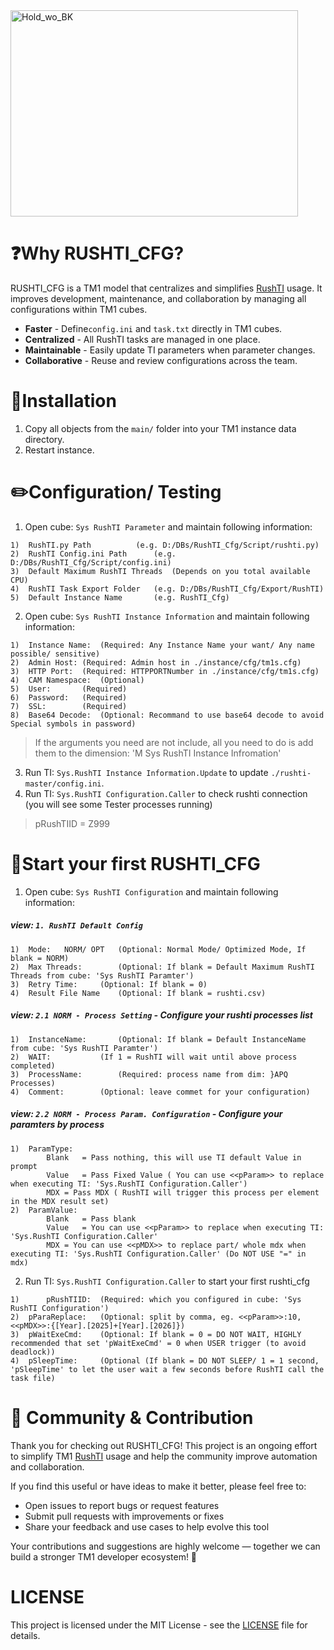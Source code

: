 <img width="460" height="330" alt="Hold_wo_BK" src="https://github.com/user-attachments/assets/deb6e321-a4c2-472c-8d2f-c57664f5d089" />

# ❓Why RUSHTI_CFG?
RUSHTI_CFG is a TM1 model that centralizes and simplifies [RushTI](https://github.com/cubewise-code/rushti) usage. It improves development, maintenance, and collaboration by managing all configurations within TM1 cubes.

- **Faster** - Define```config.ini``` and ```task.txt``` directly in TM1 cubes.
- **Centralized** - All RushTI tasks are managed in one place.
- **Maintainable** - Easily update TI parameters when parameter changes.
- **Collaborative** - Reuse and review configurations across the team.

# 📒Installation

1. Copy all objects from the `main/` folder into your TM1 instance data directory.
2. Restart instance.

# ✏️Configuration/ Testing
1. Open cube: `Sys RushTI Parameter` and maintain following information:
>
	1)	RushTI.py Path 			(e.g. D:/DBs/RushTI_Cfg/Script/rushti.py)
	2)	RushTI Config.ini Path 		(e.g. D:/DBs/RushTI_Cfg/Script/config.ini)
   	3) 	Default Maximum RushTI Threads 	(Depends on you total available CPU)
	4) 	RushTI Task Export Folder 	(e.g. D:/DBs/RushTI_Cfg/Export/RushTI)
	5) 	Default Instance Name 		(e.g. RushTI_Cfg)
>
2. Open cube: `Sys RushTI Instance Information` and maintain following information:
>
	1)	Instance Name:	(Required: Any Instance Name your want/ Any name possible/ sensitive)
	2)	Admin Host:	(Required: Admin host in ./instance/cfg/tm1s.cfg)
	3)	HTTP Port:	(Required: HTTPPORTNumber in ./instance/cfg/tm1s.cfg)
	4)	CAM Namespace:	(Optional)
	5)	User:		(Required)
	6)	Password:	(Required)
	7)	SSL: 		(Required)
	8)	Base64 Decode:	(Optional: Recommand to use base64 decode to avoid Special symbols in password)

>	If the arguments you need are not include, all you need to do is add them to the dimension: 'M Sys RushTI Instance Infromation'
>

3. Run TI: `Sys.RushTI Instance Information.Update` to update `./rushti-master/config.ini`.
4. Run TI: `Sys.RushTI Configuration.Caller` to check rushti connection (you will see some Tester processes running)
>
>	pRushTIID = Z999
>
# 💪Start your first RUSHTI_CFG
1. Open cube: `Sys RushTI Configuration` and maintain following information:
##### view: `1. RushTI Default Config`
>
	1)	Mode:	NORM/ OPT	(Optional: Normal Mode/ Optimized Mode, If blank = NORM)
	2)	Max Threads: 		(Optional: If blank = Default Maximum RushTI Threads from cube: 'Sys RushTI Paramter')
	3) 	Retry Time:		(Optional: If blank = 0)
	4)	Result File Name	(Optional: If blank = rushti.csv)
>
##### view: `2.1 NORM - Process Setting` - Configure your rushti processes list
>
	1) 	InstanceName:		(Optional: If blank = Default InstanceName from cube: 'Sys RushTI Paramter')
	2)	WAIT:			(If 1 = RushTI will wait until above process completed)
	3)	ProcessName:		(Required: process name from dim: }APQ Processes)
	4)	Comment:		(Optional: leave commet for your configuration)
>
##### view: `2.2 NORM - Process Param. Configuration` - Configure your paramters by process
>	
	1) 	ParamType:
			Blank 	= Pass nothing, this will use TI default Value in prompt
			Value 	= Pass Fixed Value ( You can use <<pParam>> to replace when executing TI: 'Sys.RushTI Configuration.Caller')
			MDX	= Pass MDX ( RushTI will trigger this process per element in the MDX result set)
	2) 	ParamValue:
			Blank 	= Pass blank
			Value 	= You can use <<pParam>> to replace when executing TI: 'Sys.RushTI Configuration.Caller'
			MDX	= You can use <<pMDX>> to replace part/ whole mdx when executing TI: 'Sys.RushTI Configuration.Caller' (Do NOT USE "=" in mdx)

>
2. Run TI: `Sys.RushTI Configuration.Caller` to start your first rushti_cfg

>
	1)  	pRushTIID: 	(Required: which you configured in cube: 'Sys RushTI Configuration')
 	2) 	pParaReplace: 	(Optional: split by comma, eg. <<pParam>>:10, <<pMDX>>:{[Year].[2025]+[Year].[2026]})
  	3) 	pWaitExeCmd: 	(Optional: If blank = 0 = DO NOT WAIT, HIGHLY recommended that set 'pWaitExeCmd' = 0 when USER trigger (to avoid deadlock))
   	4) 	pSleepTime: 	(Optional (If blank = DO NOT SLEEP/ 1 = 1 second, 'pSleepTime' to let the user wait a few seconds before RushTI call the task file)
>

# 🙏 Community & Contribution
Thank you for checking out RUSHTI_CFG! This project is an ongoing effort to simplify TM1 [RushTI](https://github.com/cubewise-code/rushti) usage and help the community improve automation and collaboration.

If you find this useful or have ideas to make it better, please feel free to:
* Open issues to report bugs or request features
* Submit pull requests with improvements or fixes
* Share your feedback and use cases to help evolve this tool

Your contributions and suggestions are highly welcome — together we can build a stronger TM1 developer ecosystem! 🚀

# LICENSE
This project is licensed under the MIT License - see the [LICENSE](https://github.com/l61224/RUSHTI_CFG/blob/main/LICENSE) file for details.


